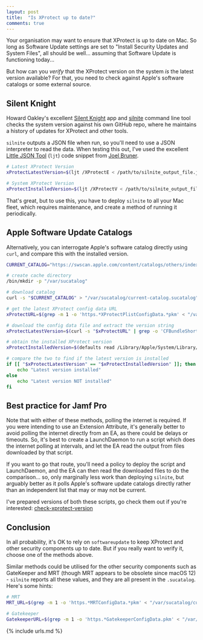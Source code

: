 ```yaml
---
layout: post
title:  "Is XProtect up to date?"
comments: true
---
```


Your organisation may want to ensure that XProtect is up to date on Mac. So long as Software Update settings are set to "Install Security Updates and System Files", all should be well... assuming that Software Update is functioning today... 

But how can you *verify* that the XProtect version on the system *is* the latest version available? For that, you need to check against Apple's software catalogs or some external source.

## Silent Knight

Howard Oakley's excellent [Silent Knight][1] app and [silnite][1] command line tool checks the system version against his own GitHub repo, where he maintains a history of updates for XProtect and other tools.

`silnite` outputs a JSON file when run, so you'll need to use a JSON interpreter to read the data. When testing this out, I've used the excellent [Little JSON Tool][2] (`ljt`) code snippet from [Joel Bruner][3].

```bash
# Latest XProtect Version
xProtectLatestVersion=$(ljt /XProtectE < /path/to/silnite_output_file.json)

# System XProtect Version
xProtectInstalledVersion=$(ljt /XProtectV < /path/to/silnite_output_file.json)
```

That's great, but to use this, you have to deploy `silnite` to all your Mac fleet, which requires maintenance, and create a method of running it periodically.

## Apple Software Update Catalogs

Alternatively, you can interrogate Apple's software catalog directly using `curl`, and compare this with the installed version.

```bash
CURRENT_CATALOG="https://swscan.apple.com/content/catalogs/others/index-14-13-12-10.16-10.15-10.14-10.13-10.12-10.11-10.10-10.9-mountainlion-lion-snowleopard-leopard.merged-1.sucatalog"

# create cache directory
/bin/mkdir -p "/var/sucatalog"

# download catalog
curl -s "$CURRENT_CATALOG" > "/var/sucatalog/current-catalog.sucatalog"

# get the latest XProtect config data URL
xProtectURL=$(grep -m 1 -o 'https.*XProtectPlistConfigData.*pkm' < "/var/sucatalog/current-catalog.sucatalog")

# download the config data file and extract the version string 
xProtectLatestVersion=$(curl -s "$xProtectURL" | grep -o 'CFBundleShortVersionString[^ ]*' | cut -d '"' -f 2)

# obtain the installed XProtect version
xProtectInstalledVersion=$(defaults read /Library/Apple/System/Library/CoreServices/XProtect.bundle/Contents/Info.plist CFBundleShortVersionString)

# compare the two to find if the latest version is installed
if [[ "$xProtectLatestVersion" == "$xProtectInstalledVersion" ]]; then
    echo "Latest version installed"
else
    echo "Latest version NOT installed"
fi
```

## Best practice for Jamf Pro

Note that with either of these methods, polling the internet is required. If you were intending to use an Extension Attribute, it's generally better to avoid polling the internet directly from an EA, as there could be delays or timeouts. So, it's best to create a LaunchDaemon to run a script which does the internet polling at intervals, and let the EA read the output from files downloaded by that script.

If you want to go that route, you'll need a policy to deploy the script and LaunchDaemon, and the EA can then read the downloaded files to do the comparison... so, only marginally less work than deploying `silnite`, but arguably better as it polls Apple's software update catalogs directly rather than an independent list that may or may not be current.

I've prepared versions of both these scripts, go check them out if you're interested: [check-xprotect-version](https://github.com/grahampugh/osx-scripts/tree/main/check-xprotect-version)

## Conclusion

In all probability, it's OK to rely on `softwareupdate` to keep XProtect and other security components up to date. But if you really want to verify it, choose one of the methods above.

Similar methods could be utilised for the other security components such as GateKeeper and MRT (though MRT appears to be obsolete since macOS 12) - `silnite` reports all these values, and they are all present in the `.sucatalog`. Here's some hints:

```bash
# MRT
MRT_URL=$(grep -m 1 -o 'https.*MRTConfigData.*pkm' < "/var/sucatalog/current-catalog.sucatalog")

# Gatekeeper
GatekeeperURL=$(grep -m 1 -o 'https.*GatekeeperConfigData.pkm' < "/var/sucatalog/current-catalog.sucatalog")
```

[1]: https://eclecticlight.co/lockrattler-systhist/
[2]: https://github.com/brunerd/ljt
[3]: https://github.com/brunerd

{% include urls.md %}
